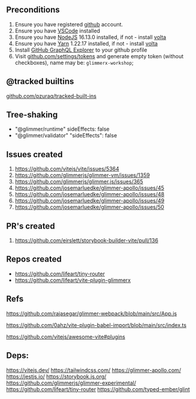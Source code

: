 ## Preconditions

1. Ensure you have registered [github](http://github.com/) account.
1. Ensure you have [VSCode](https://code.visualstudio.com/download) installed
1. Ensure you have [NodeJS](https://nodejs.org/en/) 16.13.0 installed, if not - install [volta](https://volta.sh/)
1. Ensure you have [Yarn](https://yarnpkg.com/) 1.22.17 installed, if not - install [volta](https://volta.sh/)
1. Install [GitHub GraphQL Explorer](https://docs.github.com/en/graphql/overview/explorer) to your github profile
1. Visit [github.com/settings/tokens](https://github.com/settings/tokens) and generate empty token (without checkboxes), name may be: `glimmerx-workshop`;


## @tracked builtins

[github.com/pzuraq/tracked-built-ins](https://github.com/pzuraq/tracked-built-ins)

## Tree-shaking

* "@glimmer/runtime" sideEffects: false
* "@glimmer/validator"  "sideEffects": false


## Issues created

 1. https://github.com/vitejs/vite/issues/5364
 1. https://github.com/glimmerjs/glimmer-vm/issues/1359
 1. https://github.com/glimmerjs/glimmer.js/issues/365
 1. https://github.com/josemarluedke/glimmer-apollo/issues/45
 1. https://github.com/josemarluedke/glimmer-apollo/issues/48
 1. https://github.com/josemarluedke/glimmer-apollo/issues/49
 1. https://github.com/josemarluedke/glimmer-apollo/issues/50


## PR's created

 1. https://github.com/eirslett/storybook-builder-vite/pull/136


## Repos created

* https://github.com/lifeart/tiny-router
* https://github.com/lifeart/vite-plugin-glimmerx


## Refs

https://github.com/rajasegar/glimmer-webpack/blob/main/src/App.js

https://github.com/0ahz/vite-plugin-babel-import/blob/main/src/index.ts

https://github.com/vitejs/awesome-vite#plugins



## Deps:

https://vitejs.dev/
https://tailwindcss.com/
https://glimmer-apollo.com/
https://jestjs.io/
https://storybook.js.org/
https://github.com/glimmerjs/glimmer-experimental/
https://github.com/lifeart/tiny-router
https://github.com/typed-ember/glint